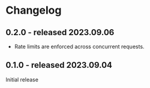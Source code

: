# Changelog

## 0.2.0 - released 2023.09.06

- Rate limits are enforced across concurrent requests.

## 0.1.0 - released 2023.09.04

Initial release

